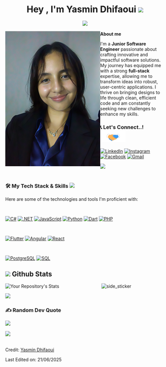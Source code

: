 <h1 align="center"><b>Hey , I'm Yasmin Dhifaoui </b><img src="https://media.giphy.com/media/hvRJCLFzcasrR4ia7z/giphy.gif" width="35"></h1>
<p align="center">
  <a href="https://github.com/DenverCoder1/readme-typing-svg"><img src="https://readme-typing-svg.herokuapp.com?font=Time+New+Roman&color=cyan&size=25&center=true&vCenter=true&width=600&height=100&lines=Hey!+It's+Yasmin+Dhifaoui..&hearts;++;Full+Stack+Web+Developer,;Software-Engineer,;Love+to+learn+new+stuffs..<3"></a>
</p>

<!--  Ceci mon Avatar-->
<img title="My Avatar" align="left" src="assets/images/yasmin.png"  width="300" alt="hi" >

<!--  About me -->
<!--## <picture><img src = "assets/about_me.gif" width = 50px></picture> **About me**-->

**About me**

I'm a **Junior Software Engineer** passionate about crafting innovative and impactful software solutions. My journey has equipped me with a strong **full-stack** expertise, allowing me to transform ideas into robust, user-centric applications. I thrive on bringing designs to life through clean, efficient code and am constantly seeking new challenges to enhance my skills.

<!-- Let's Connect..! -->

### 📞 Let's Connect..! <img src="https://github.com/0xAbdulKhalid/0xAbdulKhalid/raw/main/assets/mdImages/handshake.gif" width ="80">

[![LinkedIn](https://img.shields.io/badge/LinkedIn-0077B5?style=for-the-badge&logo=linkedin&logoColor=white)](https://www.linkedin.com/in/yasmin-dhifaoui/)
[![Instagram](https://img.shields.io/badge/Instagram-E4405F?style=for-the-badge&logo=instagram&logoColor=white)](https://www.instagram.com/gargouri_yasmin/)
[![Facebook](https://img.shields.io/badge/Facebook-1877F2?style=for-the-badge&logo=facebook&logoColor=white)](https://www.facebook.com/yasmin.dhifaoui/)
[![Gmail](https://img.shields.io/badge/Gmail-D14836?style=for-the-badge&logo=gmail&logoColor=white)](mailto:yasmingargouri04@gmail.com)

<!-- Ligne  -->

<img src="https://user-images.githubusercontent.com/73097560/115834477-dbab4500-a447-11eb-908a-139a6edaec5c.gif"><br><br>

<!-- Skills  -->
### 🛠️ My Tech Stack & Skills <img src="https://media2.giphy.com/media/QssGEmpkyEOhBCb7e1/giphy.gif?cid=ecf05e47a0n3gi1bfqntqmob8g9aid1oyj2wr3ds3mg700bl&rid=giphy.gif" width ="25">

Here are some of the technologies and tools I'm proficient with:

<br>

[![C#](https://img.shields.io/badge/C%23-239120?style=for-the-badge&logo=c-sharp&logoColor=white)](https://docs.microsoft.com/en-us/dotnet/csharp/)
[![.NET](https://img.shields.io/badge/.NET-512BD4?style=for-the-badge&logo=dotnet&logoColor=white)](https://dotnet.microsoft.com/)
[![JavaScript](https://img.shields.io/badge/JavaScript-F7DF1E?style=for-the-badge&logo=javascript&logoColor=black)](https://developer.mozilla.org/en-US/docs/Web/JavaScript)
[![Python](https://img.shields.io/badge/Python-3776AB?style=for-the-badge&logo=python&logoColor=white)](https://www.python.org/)
[![Dart](https://img.shields.io/badge/Dart-0175C2?style=for-the-badge&logo=dart&logoColor=white)](https://dart.dev/)
[![PHP](https://img.shields.io/badge/PHP-777BB4?style=for-the-badge&logo=php&logoColor=white)](https://www.php.net/)

<br>

[![Flutter](https://img.shields.io/badge/Flutter-02569B?style=for-the-badge&logo=flutter&logoColor=white)](https://flutter.dev/)
[![Angular](https://img.shields.io/badge/Angular-DD0031?style=for-the-badge&logo=angular&logoColor=white)](https://angular.io/)
[![React](https://img.shields.io/badge/React-61DAFB?style=for-the-badge&logo=react&logoColor=black)](https://react.dev/)

<br>

[![PostgreSQL](https://img.shields.io/badge/PostgreSQL-316192?style=for-the-badge&logo=postgresql&logoColor=white)](https://www.postgresql.org/)
[![SQL](https://img.shields.io/badge/SQL-4479A1?style=for-the-badge&logo=postgresql&logoColor=white)](https://www.iso.org/standard/63555.html) <br>



<!-- Github Stats   -->

## <img src="https://media.giphy.com/media/iY8CRBdQXODJSCERIr/giphy.gif" width="35"><b> Github Stats </b>

<img align="right" width=200px height=200px alt="side_sticker" src="https://media.giphy.com/media/TEnXkcsHrP4YedChhA/giphy.gif" />

![Your Repository's Stats](https://github-readme-stats.vercel.app/api/top-langs/?username=YasminDhifaoui&show_icons=true&locale=en&layout=compact&langs_count=50&theme=algolia)

![](https://github-readme-activity-graph.vercel.app/graph?username=YasminDhifaoui&theme=react)

### ✍️ Random Dev Quote

![](https://quotes-github-readme.vercel.app/api?type=horizontal&theme=radical)

<div align="center" >

</div>

<img src="https://user-images.githubusercontent.com/73097560/115834477-dbab4500-a447-11eb-908a-139a6edaec5c.gif"><br><br>

Credit: [Yasmin Dhifaoui](https://github.com/YasminDhifaoui)

Last Edited on: 21/06/2025
